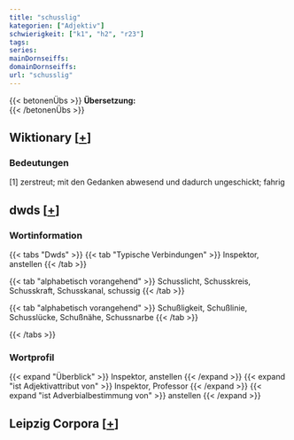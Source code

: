 ```yaml
---
title: "schusslig"
kategorien: ["Adjektiv"]
schwierigkeit: ["k1", "h2", "r23"]
tags:
series:
mainDornseiffs:
domainDornseiffs:
url: "schusslig"
---
```


{{< betonenÜbs >}}
**Übersetzung:**  
{{< /betonenÜbs >}}

## Wiktionary [[+](https://de.wiktionary.org/wiki/schusslig)]

### Bedeutungen
[1] zerstreut; mit den Gedanken abwesend und dadurch ungeschickt; fahrig  



## dwds [[+](https://www.dwds.de/wb/schusslig)]

### Wortinformation
{{< tabs "Dwds" >}}
{{< tab "Typische Verbindungen" >}}
Inspektor, anstellen
{{< /tab >}}

{{< tab "alphabetisch vorangehend" >}}
Schusslicht, Schusskreis, Schusskraft, Schusskanal, schussig
{{< /tab >}}

{{< tab "alphabetisch vorangehend" >}}
Schußligkeit, Schußlinie, Schusslücke, Schußnähe, Schussnarbe
{{< /tab >}}

{{< /tabs >}}

### Wortprofil
{{< expand "Überblick" >}} Inspektor, anstellen {{< /expand >}}
{{< expand "ist Adjektivattribut von" >}} Inspektor, Professor {{< /expand >}}
{{< expand "ist Adverbialbestimmung von" >}} anstellen {{< /expand >}}

## Leipzig Corpora [[+](https://corpora.uni-leipzig.de/en/res?word=schusslig&corpusId=deu_newscrawl-public_2018)]

